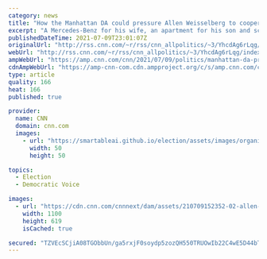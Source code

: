 ```yaml
---
category: news
title: "How the Manhattan DA could pressure Allen Weisselberg to cooperate against Donald Trump  "
excerpt: "A Mercedes-Benz for his wife, an apartment for his son and school tuition for his grandchildren.\n    \n"
publishedDateTime: 2021-07-09T23:01:07Z
originalUrl: "http://rss.cnn.com/~r/rss/cnn_allpolitics/~3/YhcdAg6rLqg/index.html"
webUrl: "http://rss.cnn.com/~r/rss/cnn_allpolitics/~3/YhcdAg6rLqg/index.html"
ampWebUrl: "https://amp.cnn.com/cnn/2021/07/09/politics/manhattan-da-pressure-weisselberg-trump/index.html"
cdnAmpWebUrl: "https://amp-cnn-com.cdn.ampproject.org/c/s/amp.cnn.com/cnn/2021/07/09/politics/manhattan-da-pressure-weisselberg-trump/index.html"
type: article
quality: 166
heat: 166
published: true

provider:
  name: CNN
  domain: cnn.com
  images:
    - url: "https://smartableai.github.io/election/assets/images/organizations/cnn.com-50x50.jpg"
      width: 50
      height: 50

topics:
  - Election
  - Democratic Voice

images:
  - url: "https://cdn.cnn.com/cnnnext/dam/assets/210709152352-02-allen-weisselberg-court-0701-super-tease.jpg"
    width: 1100
    height: 619
    isCached: true

secured: "TZVEcSCjiA08TGObbUn/ga5rxjF0soydp5zozQH550TRUOwIb22C4wE5D44bTXkZPizllQMECOkStRH5NXXgc4uuj5lJqTKJnIfNP4l8Db97fgEa235tpkHcJoQjiDM6OM+G7hPnqByQgaw6np21CNjXE2skI3wh+8pV/UAQmwlgOXrdq5LqVSTflfNZ7qL5LCtBrhdcECpiBxZ1/8hXmfYQWxGZjWhtUPSaKMzEQFvROmNSBUFrD61afDkkuhooW3V9pwJaMy4n7yk+GLCkLKm09f1tC5wHSpDhAonYIxuphlzn//w+8XYfjoonb8n51HlG3cs46IWeSTMlLus8+BqpdP7FNLwOMqO8TFIru9Y=;8w/Izhhvnk3FBvhkqb+Txg=="
---
```


